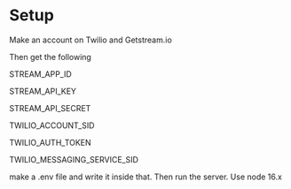 # Setup

Make an account on Twilio and Getstream.io 

Then get the following 

STREAM_APP_ID 

STREAM_API_KEY

STREAM_API_SECRET 

TWILIO_ACCOUNT_SID

TWILIO_AUTH_TOKEN 

TWILIO_MESSAGING_SERVICE_SID 

make a .env file and write it inside that. Then run the server. Use node 16.x
